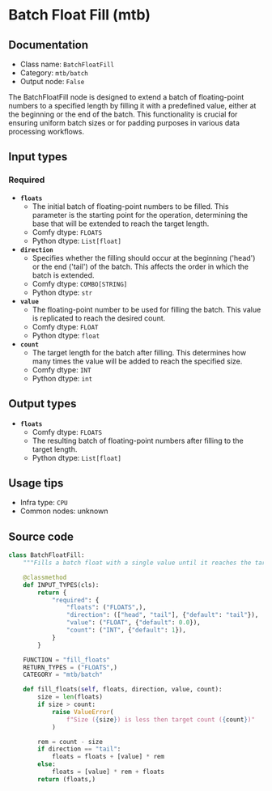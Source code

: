 # Batch Float Fill (mtb)
## Documentation
- Class name: `BatchFloatFill`
- Category: `mtb/batch`
- Output node: `False`

The BatchFloatFill node is designed to extend a batch of floating-point numbers to a specified length by filling it with a predefined value, either at the beginning or the end of the batch. This functionality is crucial for ensuring uniform batch sizes or for padding purposes in various data processing workflows.
## Input types
### Required
- **`floats`**
    - The initial batch of floating-point numbers to be filled. This parameter is the starting point for the operation, determining the base that will be extended to reach the target length.
    - Comfy dtype: `FLOATS`
    - Python dtype: `List[float]`
- **`direction`**
    - Specifies whether the filling should occur at the beginning ('head') or the end ('tail') of the batch. This affects the order in which the batch is extended.
    - Comfy dtype: `COMBO[STRING]`
    - Python dtype: `str`
- **`value`**
    - The floating-point number to be used for filling the batch. This value is replicated to reach the desired count.
    - Comfy dtype: `FLOAT`
    - Python dtype: `float`
- **`count`**
    - The target length for the batch after filling. This determines how many times the value will be added to reach the specified size.
    - Comfy dtype: `INT`
    - Python dtype: `int`
## Output types
- **`floats`**
    - Comfy dtype: `FLOATS`
    - The resulting batch of floating-point numbers after filling to the target length.
    - Python dtype: `List[float]`
## Usage tips
- Infra type: `CPU`
- Common nodes: unknown


## Source code
```python
class BatchFloatFill:
    """Fills a batch float with a single value until it reaches the target length"""

    @classmethod
    def INPUT_TYPES(cls):
        return {
            "required": {
                "floats": ("FLOATS",),
                "direction": (["head", "tail"], {"default": "tail"}),
                "value": ("FLOAT", {"default": 0.0}),
                "count": ("INT", {"default": 1}),
            }
        }

    FUNCTION = "fill_floats"
    RETURN_TYPES = ("FLOATS",)
    CATEGORY = "mtb/batch"

    def fill_floats(self, floats, direction, value, count):
        size = len(floats)
        if size > count:
            raise ValueError(
                f"Size ({size}) is less then target count ({count})"
            )

        rem = count - size
        if direction == "tail":
            floats = floats + [value] * rem
        else:
            floats = [value] * rem + floats
        return (floats,)

```
